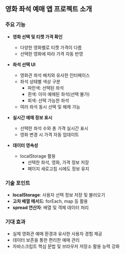 ## 영화 좌석 예매 앱 프로젝트 소개

### 주요 기능

-   **영화 선택 및 티켓 가격 확인**

    -   다양한 영화별로 티켓 가격이 다름
    -   선택한 영화에 따라 가격 자동 반영

-   **좌석 선택 UI**

    -   영화관 좌석 배치와 유사한 인터페이스
    -   좌석 상태별 색상 구분
        -   파란색: 선택된 좌석
        -   흰색: 이미 예매된 좌석(선택 불가)
        -   회색: 선택 가능한 좌석
    -   여러 좌석 동시 선택 및 해제 가능

-   **실시간 예매 정보 표시**

    -   선택한 좌석 수와 총 가격 실시간 표시
    -   영화 변경 시 가격 자동 업데이트

-   **데이터 영속성**
    -   localStorage 활용
        -   선택한 좌석, 영화, 가격 정보 저장
        -   페이지 새로고침 시에도 정보 유지

### 기술 포인트

-   **localStorage**: 사용자 선택 정보 저장 및 불러오기
-   **고차 배열 메서드**: forEach, map 등 활용
-   **spread 연산자**: 배열 및 객체 데이터 처리

### 기대 효과

-   실제 영화관 예매 환경과 유사한 사용자 경험 제공
-   데이터 보존을 통한 편리한 예매 관리
-   자바스크립트 핵심 문법 및 브라우저 저장소 활용 능력 강화

